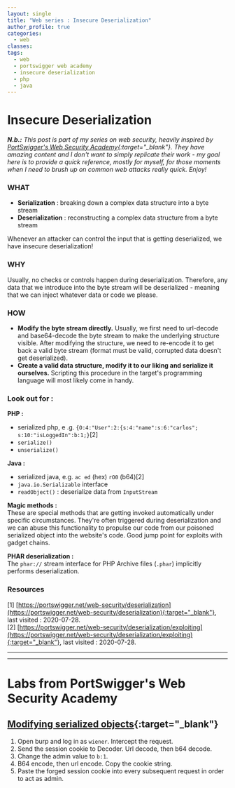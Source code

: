 ```yaml
---
layout: single
title: "Web series : Insecure Deserialization"
author_profile: true
categories:
  - web
classes: 
tags:
  - web
  - portswigger web academy
  - insecure deserialization
  - php
  - java
---
```


# Insecure Deserialization

***N.b.:*** *This post is part of my series on web security, heavily inspired by [PortSwigger's Web Security Academy](https://portswigger.net/web-security){:target="_blank"}. They have amazing content and I don't want to simply replicate their work - my goal here is to provide a quick reference, mostly for myself, for those moments when I need to brush up on common web attacks really quick. Enjoy!*

### WHAT
* __Serialization__ : breaking down a complex data structure into a byte stream
* __Deserialization__ : reconstructing a complex data structure from a byte stream

Whenever an attacker can control the input that is getting deserialized, we have insecure deserialization!

### WHY
Usually, no checks or controls happen during deserialization. Therefore, any data that we introduce into the byte stream will be deserialized - meaning that we can inject whatever data or code we please.

### HOW
* __Modify the byte stream directly.__ Usually, we first need to url-decode and base64-decode the byte stream to make the underlying structure visible. After modifying the structure, we need to re-encode it to get back a valid byte stream (format must be valid, corrupted data doesn't get deserialized).   
* __Create a valid data structure, modify it to our liking and serialize it ourselves.__ Scripting this procedure in the target's programming language will most likely come in handy.


### Look out for :
__PHP :__
* serialized php, e .g. `{O:4:"User":2:{s:4:"name":s:6:"carlos"; s:10:"isLoggedIn":b:1;}`[2]
* `serialize()`
* `unserialize()`

__Java :__
* serialized java, e.g. `ac ed` (hex) `rO0` (b64)[2]
* `java.io.Serializable` interface
* `readObject()` : deserialize data from `InputStream`

__Magic methods :__  
These are special methods that are getting invoked automatically under specific circumstances. They're often triggered during deserialization and we can abuse this functionality to propulse our code from our poisoned serialized object into the website's code. Good jump point for exploits with gadget chains.

__PHAR deserialization :__  
The `phar://` stream interface for PHP Archive files (`.phar`) implicitly performs deserialization.


### Resources
[1] [https://portswigger.net/web-security/deserialization](https://portswigger.net/web-security/deserialization){:target="_blank"}, last  visited : 2020-07-28.  
[2] [https://portswigger.net/web-security/deserialization/exploiting](https://portswigger.net/web-security/deserialization/exploiting){:target="_blank"}, last visited : 2020-07-28.

----------
----------

# Labs from PortSwigger's Web Security Academy
## [Modifying serialized objects](https://portswigger.net/web-security/deserialization/exploiting/lab-deserialization-modifying-serialized-objects){:target="_blank"}
1. Open burp and log in as `wiener`. Intercept the request.
2. Send the session cookie to Decoder. Url decode, then b64 decode.
3. Change the admin value to `b:1`.
4. B64 encode, then url encode. Copy the cookie string.
5. Paste the forged session cookie into every subsequent request in order to act as admin.
